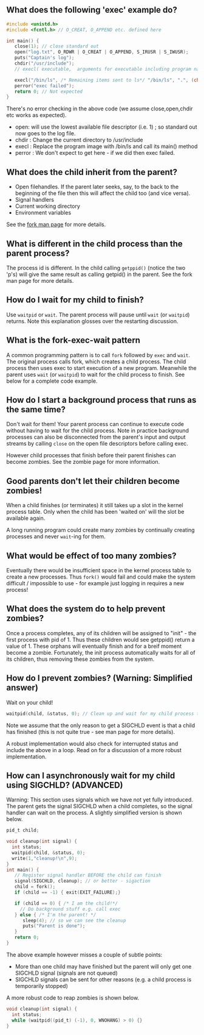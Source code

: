 ## What does the following 'exec' example do?
```C
#include <unistd.h>
#include <fcntl.h> // O_CREAT, O_APPEND etc. defined here

int main() {
   close(1); // close standard out
   open("log.txt", O_RDWR | O_CREAT | O_APPEND, S_IRUSR | S_IWUSR);
   puts("Captain's log");
   chdir("/usr/include");
   // execl( executable,  arguments for executable including program name and NULL at the end)

   execl("/bin/ls", /* Remaining items sent to ls*/ "/bin/ls", ".", (char *) NULL); // "ls ."
   perror("exec failed");
   return 0; // Not expected
}
```
There's no error checking in the above code (we assume close,open,chdir etc works as expected).
* open: will use the lowest available file descriptor (i.e. 1) ; so standard out now goes to the log file.
* chdir : Change the current directory to /usr/include
* execl : Replace the program image with /bin/ls and call its main() method
* perror : We don't expect to get here - if we did then exec failed.

## What does the child inherit from the parent?
* Open filehandles. If the parent later seeks, say, to the back to the beginning of the file then this will affect the child too (and vice versa). 
* Signal handlers
* Current working directory
* Environment variables

See the [fork man page](http://linux.die.net/man/2/fork) for more details.

## What is different in the child process than the parent process?
The process id is different. In the child calling `getppid()` (notice the two 'p's) will give the same result as calling getpid() in the parent. See the fork man page for more details.

## How do I wait for my child to finish?
Use `waitpid` or `wait`. The parent process will pause until `wait` (or `waitpid`) returns. Note this explanation glosses over the restarting discussion.

## What is the fork-exec-wait pattern

A common programming pattern is to call `fork` followed by `exec` and `wait`. The original process calls fork, which creates a child process. The child process then uses exec to start execution of a new program. Meanwhile the parent uses `wait` (or `waitpid`) to wait for the child process to finish.
See below for a complete code example.


## How do I start a background process that runs as the same time?
Don't wait for them! Your parent process can continue to execute code without having to wait for the child process. Note in practice background processes can also be disconnected from the parent's input and output streams by calling `close` on the open file descriptors before calling exec.

However child processes that finish before their parent finishes can become zombies. See the zombie page for more information.


## Good parents don't let their children become zombies!
When a child finishes (or terminates) it still takes up a slot in the kernel process table. 
Only when the child has been 'waited on' will the slot be available again.

A long running program could create many zombies by continually creating processes and never `wait`-ing for them.

## What would be effect of too many zombies?

Eventually there would be insufficient space in the kernel process table to create a new processes. Thus `fork()` would fail and could make the system difficult / impossible to use - for example just logging in requires a new process!

## What does the system do to help prevent zombies?
Once a process completes, any of its children will be assigned to "init" - the first process with pid of 1. Thus these children would see getppid() return a value of 1. These orphans will eventually finish and for a breif moment become a zombie. Fortunately, the init process automatically waits for all of its children, thus removing these zombies from the system.

## How do I prevent zombies? (Warning: Simplified answer)
Wait on your child!
```C
waitpid(child, &status, 0); // Clean up and wait for my child process to finish.
```
Note we assume that the only reason to get a SIGCHLD event is that a child has finished (this is not quite true - see man page for more details).

A robust implementation would also check for interrupted status and include the above in a loop.
Read on for a discussion of a more robust implementation.

## How can I asynchronously wait for my child using SIGCHLD? (ADVANCED)

Warning: This section uses signals which we have not yet fully introduced.
The parent gets the signal SIGCHLD when a child completes, so the signal handler can wait on the process. A slightly simplified version is shown below.
```C
pid_t child;

void cleanup(int signal) {
  int status;
  waitpid(child, &status, 0);
  write(1,"cleanup!\n",9);
}
int main() {
   // Register signal handler BEFORE the child can finish
   signal(SIGCHLD, cleanup); // or better - sigaction
   child = fork();
   if (child == -1) { exit(EXIT_FAILURE);}

   if (child == 0) { /* I am the child!*/
     // Do background stuff e.g. call exec   
   } else { /* I'm the parent! */
      sleep(4); // so we can see the cleanup
      puts("Parent is done");
   }
   return 0;
} 
```

The above example however misses a couple of subtle points:
* More than one child may have finished but the parent will only get one SIGCHLD signal (signals are not queued)
* SIGCHLD signals can be sent for other reasons (e.g. a child process is temporarily stopped)

A more robust code to reap zombies is shown below.
```C
void cleanup(int signal) {
  int status;
  while (waitpid((pid_t) (-1), 0, WNOHANG) > 0) {}
}
```